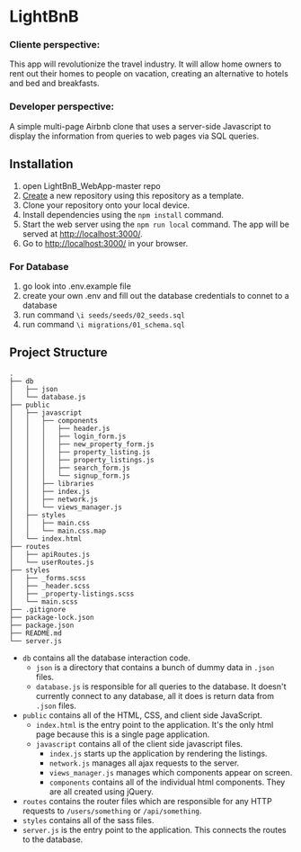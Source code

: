 # LightBnB

### Cliente perspective:
This app will revolutionize the travel industry. It will allow home owners to rent out their homes to people on vacation, creating an alternative to hotels and bed and breakfasts. 

### Developer perspective:
A simple multi-page Airbnb clone that uses a server-side Javascript to display the information from queries to web pages via SQL queries.

## Installation

1. open LightBnB_WebApp-master repo
2. [Create](https://docs.github.com/en/repositories/creating-and-managing-repositories/creating-a-repository-from-a-template) a new repository using this repository as a template.
3. Clone your repository onto your local device.
4. Install dependencies using the `npm install` command.
5. Start the web server using the `npm run local` command. The app will be served at <http://localhost:3000/>.
6. Go to <http://localhost:3000/> in your browser.

### For Database

1. go look into .env.example file
2. create your own .env and fill out the database credentials to connet to a database
3. run command `\i seeds/seeds/02_seeds.sql`
4. run command `\i migrations/01_schema.sql`

## Project Structure

```
.
├── db
│   ├── json
│   └── database.js
├── public
│   ├── javascript
│   │   ├── components 
│   │   │   ├── header.js
│   │   │   ├── login_form.js
│   │   │   ├── new_property_form.js
│   │   │   ├── property_listing.js
│   │   │   ├── property_listings.js
│   │   │   ├── search_form.js
│   │   │   └── signup_form.js
│   │   ├── libraries
│   │   ├── index.js
│   │   ├── network.js
│   │   └── views_manager.js
│   ├── styles
│   │   ├── main.css
│   │   └── main.css.map
│   └── index.html
├── routes
│   ├── apiRoutes.js
│   └── userRoutes.js
├── styles  
│   ├── _forms.scss
│   ├── _header.scss
│   ├── _property-listings.scss
│   └── main.scss
├── .gitignore
├── package-lock.json
├── package.json
├── README.md
└── server.js
```

* `db` contains all the database interaction code.
  * `json` is a directory that contains a bunch of dummy data in `.json` files.
  * `database.js` is responsible for all queries to the database. It doesn't currently connect to any database, all it does is return data from `.json` files.
* `public` contains all of the HTML, CSS, and client side JavaScript. 
  * `index.html` is the entry point to the application. It's the only html page because this is a single page application.
  * `javascript` contains all of the client side javascript files.
    * `index.js` starts up the application by rendering the listings.
    * `network.js` manages all ajax requests to the server.
    * `views_manager.js` manages which components appear on screen.
    * `components` contains all of the individual html components. They are all created using jQuery.
* `routes` contains the router files which are responsible for any HTTP requests to `/users/something` or `/api/something`. 
* `styles` contains all of the sass files. 
* `server.js` is the entry point to the application. This connects the routes to the database.